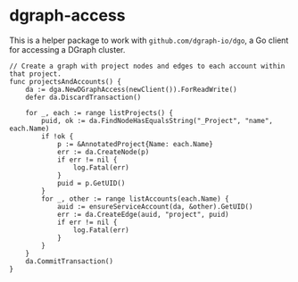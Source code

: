# dgraph-access

This is a helper package to work with `github.com/dgraph-io/dgo`, a Go client for accessing a DGraph cluster.

```
// Create a graph with project nodes and edges to each account within that project.
func projectsAndAccounts() {
	da := dga.NewDGraphAccess(newClient()).ForReadWrite()
	defer da.DiscardTransaction()

	for _, each := range listProjects() {
		puid, ok := da.FindNodeHasEqualsString("_Project", "name", each.Name)
		if !ok {
			p := &AnnotatedProject{Name: each.Name}
			err := da.CreateNode(p)
			if err != nil {
				log.Fatal(err)
			}
			puid = p.GetUID()
		}
		for _, other := range listAccounts(each.Name) {
			auid := ensureServiceAccount(da, &other).GetUID()
			err := da.CreateEdge(auid, "project", puid)
			if err != nil {
				log.Fatal(err)
			}
		}
	}
	da.CommitTransaction()
}
```